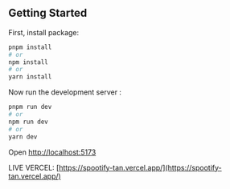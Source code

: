 ## Getting Started

First, install package:

```bash
pnpm install
# or
npm install
# or
yarn install
```

Now run the development server :

```bash
pnpm run dev
# or
npm run dev
# or
yarn dev
```

Open [http://localhost:5173](http://localhost:5173)

LIVE VERCEL:
[https://spootify-tan.vercel.app/](https://spootify-tan.vercel.app/)
